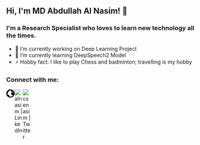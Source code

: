 ## Hi, I'm MD Abdullah Al Nasim! 👋

### I'm a Research Specialist who loves to learn new technology all the times.

- 🔭 I’m currently working on Deep Learning Project
- 🌱 I’m currently learning DeepSpeech2 Model
- ⚡ Hobby fact: I like to play Chess and badminton; travelling is my hobby

### Connect with me:

[<img align="left" alt="www.abdullahnasim.com" width="22px" src="https://raw.githubusercontent.com/iconic/open-iconic/master/svg/globe.svg" />][website]
[<img align="left" alt="alnasim | LinkedIn" width="22px" src="https://cdn.jsdelivr.net/npm/simple-icons@v3/icons/linkedin.svg" />][linkedin]
[<img align="left" alt="csenasim | Twitter" width="22px" src="https://cdn.jsdelivr.net/npm/simple-icons@v3/icons/twitter.svg" />][twitter]


<br />


[website]: https://www.abdullahnasim.com
[linkedin]: https://www.linkedin.com/in/alnasim/
[twitter]: https://twitter.com/mdabdullahnasim
